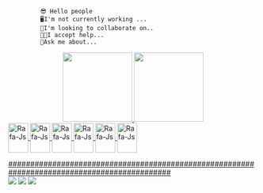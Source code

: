              😎 Hello people
             🖥️I'm not currently working ...
             🤝I'm looking to collaborate on.. 
             👨‍🏫I accept help...
             🧐Ask me about...
      
<div align="center">
  <a href="https://github.com/Marceloilh">
  <img height="140em" src="https://github-readme-stats.vercel.app/api?username=Marceloilh&show_icons=true&theme=dark&include_all_commits=true&count_private=true"/>
  <img height="140em" src="https://github-readme-stats.vercel.app/api/top-langs/?username=Marceloilh&layout=compact&langs_count=7&theme=dark"/>
</div>


        
<img align="center" alt="Rafa-Js" height="60" width="40" src="https://cdn.jsdelivr.net/gh/devicons/devicon/icons/html5/html5-plain-wordmark.svg" />
<img align="center" alt="Rafa-Js" height="60" width="40"  src="https://cdn.jsdelivr.net/gh/devicons/devicon/icons/css3/css3-plain-wordmark.svg" />
<img align="center" alt="Rafa-Js" height="60" width="40" src="https://cdn.jsdelivr.net/gh/devicons/devicon/icons/javascript/javascript-plain.svg" />
<img align="center" alt="Rafa-Js" height="60" width="40" src="https://cdn.jsdelivr.net/gh/devicons/devicon/icons/python/python-original-wordmark.svg" />
<img align="center" alt="Rafa-Js" height="60" width="40" src="https://cdn.jsdelivr.net/gh/devicons/devicon/icons/mysql/mysql-original-wordmark.svg" />
<img align="center" alt="Rafa-Js" height="60" width="40" src="https://cdn.jsdelivr.net/gh/devicons/devicon/icons/django/django-plain.svg" />



#############################################################################################<br>
  <a  href = "mailto:marceloalmeidacrm@gmail.com"><img src="https://img.shields.io/badge/-Gmail-D14836?style=for-the-badge&logo=gmail&logoColor=white" target="_blank"></a>
   <a href="https://www.linkedin.com/in/marcelo-almeida-71797b1a2" target="_blank"><img src="https://img.shields.io/badge/-LinkedIn-%230077B5?style=for-the-badge&logo=linkedin&logoColor=white" target="_blank"></a> 
       <a href="https://wa.me/5541992639176" target="_blank"><img src="https://img.shields.io/badge/WhatsApp-25D366?style=for-the-badge&logo=whatsapp&logoColor=white" target="_blank"></a> 
